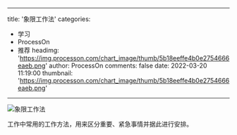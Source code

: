 
---
title: '象限工作法'
categories: 
 - 学习
 - ProcessOn
 - 推荐
headimg: 'https://img.processon.com/chart_image/thumb/5b18eeffe4b0e2754666eaeb.png'
author: ProcessOn
comments: false
date: 2022-03-20 11:19:00
thumbnail: 'https://img.processon.com/chart_image/thumb/5b18eeffe4b0e2754666eaeb.png'
---

<div>   
<img class="thumb" alt="象限工作法" src="https://img.processon.com/chart_image/thumb/5b18eeffe4b0e2754666eaeb.png" referrerpolicy="no-referrer">
<p>工作中常用的工作方法，用来区分重要、紧急事情并据此进行安排。</p>  
</div>
            